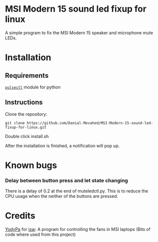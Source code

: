 # MSI Modern 15 sound led fixup for linuxA simple program to fix the MSI Modern 15 speaker and microphone mute LEDs.# Installation## Requirements[`pulsectl`](https://pypi.org/project/pulsectl) module for python
## Instructions
Clone the repository:

```git clone https://github.com/Danial-Movahed/MSI-Modern-15-sound-led-fixup-for-linux.git```
Double click install.sh

After the installation is finished, a notification will pop up.

# Known bugs### Delay between button press and let state changingThere is a delay of 0.2 at the end of muteledctl.py. This is to reduce the CPU usage when the neither of the buttons are pressed.# Credits[YodyPa](https://github.com/YoyPa) for [isw](https://github.com/YoyPa/isw): A program for controlling the fans in MSI laptops (Bits of code where used from this project)
